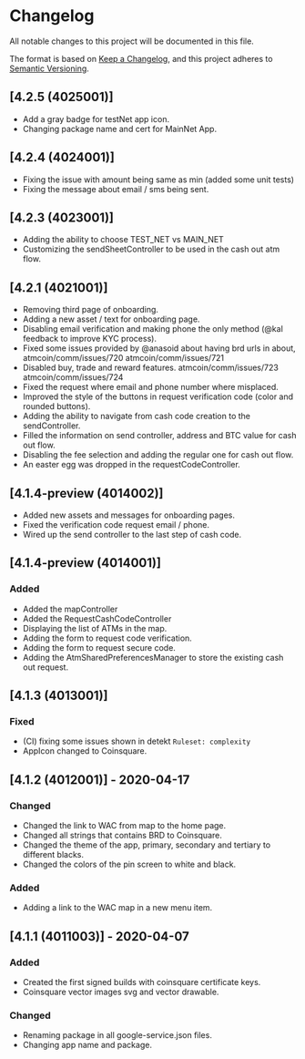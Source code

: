 # Changelog
All notable changes to this project will be documented in this file.

The format is based on [Keep a Changelog](https://keepachangelog.com/en/1.0.0/),
and this project adheres to [Semantic Versioning](https://semver.org/spec/v2.0.0.html).
## [4.2.5 (4025001)]
- Add a gray badge for testNet app icon.
- Changing package name and cert for MainNet App.
## [4.2.4 (4024001)]
- Fixing the issue with amount being same as min (added some unit tests)
- Fixing the message about email / sms being sent.

## [4.2.3 (4023001)]
- Adding the ability to choose TEST_NET vs MAIN_NET
- Customizing the sendSheetController to be used in the cash out atm flow.

## [4.2.1 (4021001)]
- Removing third page of onboarding.
- Adding a new asset / text for onboarding page.
- Disabling email verification and making phone the only method (@kal feedback to improve KYC process).
- Fixed some issues provided by @anasoid about having brd urls in about, 
atmcoin/comm/issues/720
atmcoin/comm/issues/721
- Disabled buy, trade and reward features.
atmcoin/comm/issues/723
atmcoin/comm/issues/724
- Fixed the request where email and phone number where misplaced.
- Improved the style of the buttons in request verification code (color and rounded buttons).
- Adding the ability to navigate from cash code creation to the sendController.
- Filled the information on send controller, address and BTC value for cash out flow.
- Disabling the fee selection and adding the regular one for cash out flow.
- An easter egg was dropped in the requestCodeController.

## [4.1.4-preview (4014002)]
- Added new assets and messages for onboarding pages.
- Fixed the verification code request email / phone.
- Wired up the send controller to the last step of cash code.

## [4.1.4-preview (4014001)]
### Added
- Added the mapController
- Added the RequestCashCodeController
- Displaying the list of ATMs in the map.
- Adding the form to request code verification.
- Adding the form to request secure code.
- Adding the AtmSharedPreferencesManager to store the existing cash out request.

## [4.1.3 (4013001)]
### Fixed
- (CI) fixing some issues shown in detekt `Ruleset: complexity` 
- AppIcon changed to Coinsquare.

## [4.1.2 (4012001)] - 2020-04-17
### Changed
- Changed the link to WAC from map to the home page.
- Changed all strings that contains BRD to Coinsquare.
- Changed the theme of the app, primary, secondary and tertiary to different blacks.
- Changed the colors of the pin screen to white and black.
### Added
- Adding a link to the WAC map in a new menu item.

## [4.1.1 (4011003)] - 2020-04-07
### Added
- Created the first signed builds with coinsquare certificate keys.
- Coinsquare vector images svg and vector drawable.
### Changed
- Renaming package in all google-service.json files.
- Changing app name and package.

[Unreleased]: https://github.com/olivierlacan/keep-a-changelog/compare/v1.0.0...HEAD
[0.0.2]: https://github.com/olivierlacan/keep-a-changelog/compare/v0.0.1...v0.0.2
[0.0.1]: https://github.com/olivierlacan/keep-a-changelog/releases/tag/v0.0.1

